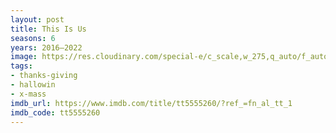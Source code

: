 ```yaml
---
layout: post
title: This Is Us
seasons: 6
years: 2016–2022
image: https://res.cloudinary.com/special-e/c_scale,w_275,q_auto/f_auto/Series%20posters/This_Is_Us.png
tags:
- thanks-giving
- hallowin
- x-mass
imdb_url: https://www.imdb.com/title/tt5555260/?ref_=fn_al_tt_1
imdb_code: tt5555260
---
```

